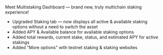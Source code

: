 Meet Multistaking Dashboard — brand new, truly multichain staking experience!
- Upgraded Staking tab — now displays all active & available staking options without a need to switch the asset
- Added APY & Available balance for available staking options
- Added total rewards, current stake, status, and estimated APY for active stakings
- Added "More options" with testnet staking & staking websites